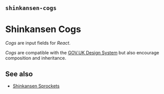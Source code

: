 ## `shinkansen-cogs`

# Shinkansen Cogs

*Cogs* are input fields for *React*.

*Cogs* are compatible with the [GOV.UK Design System](https://design-system.service.gov.uk/) but also encourage composition and inheritance.

## See also

- [Shinkansen Sprockets](https://github.com/modernpoacher/shinkansen-sprockets)
